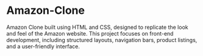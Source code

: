 # Amazon-Clone
 Amazon Clone built using HTML and CSS, designed to replicate the look and feel of the Amazon website. This project focuses on front-end development, including structured layouts, navigation bars, product listings, and a user-friendly interface.
